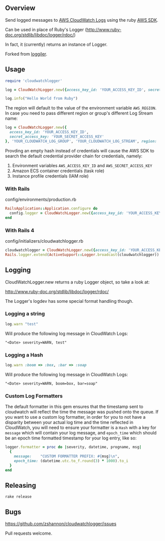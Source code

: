 Overview
--------

Send logged messages to [AWS CloudWatch Logs](http://docs.aws.amazon.com/AmazonCloudWatch/latest/DeveloperGuide/WhatIsCloudWatchLogs.html) using the ruby [AWS SDK](http://docs.aws.amazon.com/sdkforruby/api/index.html).

Can be used in place of Ruby's Logger
(<http://www.ruby-doc.org/stdlib/libdoc/logger/rdoc/>)

In fact, it (currently) returns an instance of Logger.

Forked from [loggiler](https://github.com/freeformz/logglier).

Usage
-----
```ruby
require 'cloudwatchlogger'

log = CloudWatchLogger.new({access_key_id: 'YOUR_ACCESS_KEY_ID', secret_access_key: 'YOUR_SECRET_ACCESS_KEY'}, 'YOUR_CLOUDWATCH_LOG_GROUP')

log.info("Hello World from Ruby")
```

The region will default to the value of the environment variable `AWS_REGION`. In case you need to pass different region or group's different Log Stream name:

```ruby
log = CloudWatchLogger.new({
  access_key_id: 'YOUR_ACCESS_KEY_ID',
  secret_access_key: 'YOUR_SECRET_ACCESS_KEY'
}, 'YOUR_CLOUDWATCH_LOG_GROUP', 'YOUR_CLOUDWATCH_LOG_STREAM', region: 'YOUR_CLOUDWATCH_REGION' )
```

Provding an empty hash instead of credentials will cause the AWS SDK to search the default credential provider chain for credentials, namely:

1. Environment variables `AWS_ACCESS_KEY_ID` and `AWS_SECRET_ACCESS_KEY`
1. Amazon ECS container credentials (task role)
1. Instance profile credentials (IAM role)

### With Rails

config/environments/production.rb
```ruby
RailsApplication::Application.configure do
  config.logger = CloudWatchLogger.new({access_key_id: 'YOUR_ACCESS_KEY_ID', secret_access_key: 'YOUR_SECRET_ACCESS_KEY'}, 'YOUR_CLOUDWATCH_LOG_GROUP')
end
```


### With Rails 4

config/initializers/cloudwatchlogger.rb
```ruby
cloudwatchlogger = CloudWatchLogger.new({access_key_id: 'YOUR_ACCESS_KEY_ID', secret_access_key: 'YOUR_SECRET_ACCESS_KEY'}, 'YOUR_CLOUDWATCH_LOG_GROUP')
Rails.logger.extend(ActiveSupport::Logger.broadcast(cloudwatchlogger))
```

Logging
-------

CloudWatchLogger.new returns a ruby Logger object, so take a look at:

http://www.ruby-doc.org/stdlib/libdoc/logger/rdoc/

The Logger's logdev has some special format handling though.

### Logging a string

```ruby
log.warn "test"
```

Will produce the following log message in CloudWatch Logs:

```
"<Date> severity=WARN, test"
```

### Logging a Hash

```ruby
log.warn :boom => :box, :bar => :soap
```

Will produce the following log message in CloudWatch Logs:

```
"<Date> severity=WARN, boom=box, bar=soap"
```

### Custom Log Formatters
The default formatter in this gem ensures that the timestamp sent to cloudwatch will reflect the time the message was pushed onto the queue. If you want to use a custom log formatter, in order for you to not have a disparity between your actual log time and the time reflected in CloudWatch, you will need to ensure your formatter is a `Hash` with a key for `message` which will contain your log message, and `epoch_time` which should be an epoch time formatted timestamp for your log entry, like so:

```ruby
logger.formatter = proc do |severity, datetime, progname, msg|
  {
    message:    "CUSTOM FORMATTER PREFIX: #{msg}\n",
    epoch_time: (datetime.utc.to_f.round(3) * 1000).to_i
  }
end
```

Releasing
-----

`rake release`

Bugs
-----

https://github.com/zshannon/cloudwatchlogger/issues

Pull requests welcome.
